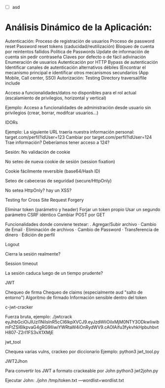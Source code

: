 - [ ] asd
# Análisis Dinámico de la Aplicación:
Autenticación:
 Proceso de registración de usuarios
 Proceso de password reset
Password reset tokens (caducidad/reutilización)
 Bloqueo de cuenta por reintentos fallidos
 Política de Passwords
 Update de información de cuenta sin pedir contraseña
 Claves por defecto o de fácil adivinación
 Enumeración de usuarios
 Autenticación por HTTP
 Bypass de autenticación
 Identificar canales de autenticación alternativos débiles (Encontrar el mecanismo principal e identificar otros mecanismos secundarios (App Mobile, Call center, SSO)
Autorización:
 Testing Directory traversal/file include

 Acceso a funcionalidades/datos no disponibles para el rol actual (escalamiento de privilegios, horizontal y vertical)

Ejemplo: Acceso a funcionalidades de administración desde usuario sin privilegios (crear, borrar, modifcar usuarios...)

 IDORs

Ejemplo: La siguiente URL traería nuestra información personal: target.com/perfil?idUser=123 Cambiar por target.com/perfil?idUser=124 Trae información? Deberíamos tener acceso a 124?

Sesión:
 No validación de cookie

 No seteo de nueva cookie de sesión (session fixation)

 Cookie fácilmente reversible (base64/Hash ID)

 Seteo de cabeceras de seguridad (secure/HttpOnly)

No setea HttpOnly? hay un XSS? <script>alert(document.cookie)</script>

 Testing for Cross Site Request Forgery

Eliminar token (parámetro y header) Forjar un token propio Usar un segundo parámetro CSRF idéntico Cambiar POST por GET

Funcionalidades donde conviene testear: . Agregar/Subir archivo · Cambio de Email · Eliminación de archivos · Cambio de Password · Transferencia de dinero · Edición de perfil

 Logout

Cierra la sesión realmente?

 Session timeout

La sesión caduca luego de un tiempo prudente?

 JWT

Chequeo de firma Chequeo de claims (especialmente aud "salto de entorno") Algoritmo de firmado Información sensible dentro del token

c-jwt-cracker

Fuerza bruta, ejemplo: ./jwtcrack eyJhbGciOiJIUzI1NiIsInR5cCI6IkpXVCJ9.eyJzdWIiOiIxMjM0NTY3ODkwIiwibmFtZSI6IkpvaG4gRG9lIiwiYWRtaW4iOnRydWV9.cAOIAifu3fykvhkHpbuhbvtH807-Z2rI1FS3vX1XMjE

jwt_tool

Chequea varias vulns, crackeo por diccionario Ejemplo: python3 jwt_tool.py

JWT2Jhon

Para convertir los JWT a formato crackeable por John python3 jwt2john.py

Ejecutar John: ./john /tmp/token.txt —wordlist=wordlist.txt
